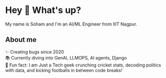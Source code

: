 # Hey 👋 What's up?

My name is Soham and I'm an AI/ML Engineer from IIIT Nagpur.

## About me

✨ Creating bugs since 2020  
📚 Currently diving into GenAI, LLMOPS, AI agents, Django   
🎲 Fun fact: I am Just a Tech geek crunching cricket stats, decoding politics with data, and kicking footballs in between code breaks!


